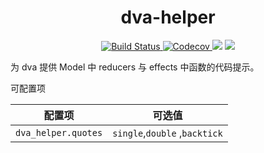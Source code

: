 <h1 align="center">dva-helper</h1>
<p align="center">
    <a href="https://travis-ci.org/DiamondYuan/dva-helper">
      <img src="https://img.shields.io/travis/DiamondYuan/dva-helper/master.svg?style=flat-square" alt="Build Status">
    </a>
    <a href="https://codecov.io/gh/DiamondYuan/dva-helper">
      <img src="https://img.shields.io/codecov/c/github/DiamondYuan/dva-helper/master.svg?style=flat-square" alt="Codecov">
    </a>
    <img src="https://img.shields.io/github/license/Diamondyuan/dva-helper.svg">
    <a href="https://marketplace.visualstudio.com/items?itemName=DiamondYuan.dva-helper">
      <img src="https://img.shields.io/visual-studio-marketplace/v/DiamondYuan.dva-helper.svg">
    </a>

</p>

为 dva 提供 Model 中 reducers 与 effects 中函数的代码提示。

可配置项

| 配置项              | 可选值                        |
| ------------------- | ----------------------------- |
| `dva_helper.quotes` | `single`,`double` ,`backtick` |
